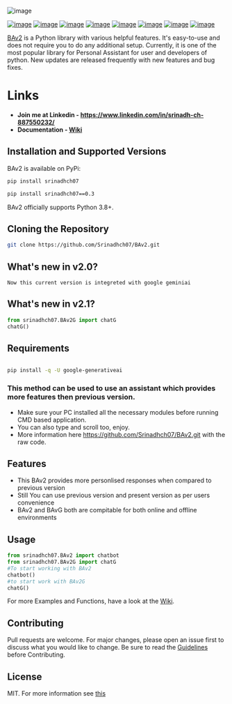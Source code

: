 ![image](https://brunda1.odoo.com/web/image/website/1/logo/MakeItSimple?unique=14c3757)

[![image](https://flat.badgen.net/github/stars/Srinadhch07/BAv2)](https://github.com/Srinadhch07/BAv2/stargazers) [![image](https://flat.badgen.net/github/forks/Srinadhch07/BAv2)](https://github.com/Srinadhch07/BAv2/network/members)
[![image](https://flat.badgen.net/github/open-issues/Srinadhch07/BAv2)](https://github.com/Srinadhch07/BAv2/issues)
[![image](https://flat.badgen.net/github/open-prs/Srinadhch07/BAv2)](https://github.com/Srinadhch07/BAv2/pulls)
[![image](https://flat.badgen.net/github/commits/Srinadhch07/BAv2)](https://github.com/Srinadhch07/BAv2/commits/master)
[![image](https://flat.badgen.net/github/license/Srinadhch07/BAv2)](https://github.com/Srinadhch07/BAv2/LICENCE)
[![image](https://flat.badgen.net/github/contributors/Srinadhch07/BAv2)](https://github.com/Srinadhch07/BAv2/graphs/contributors)
[![image](https://flat.badgen.net/github/release/Srinadhch07/BAv2)](https://github.com/Srinadhch07/BAv2/releases)
<!-- ![logo](https://github.com/Srinadhch07/BAv2/raw/master/Images/logo.png?raw=true) -->



[BAv2](https://pypi.org/project/srinadhch07/) is a Python library with various helpful features. It's easy-to-use and does not require you to do any additional setup. Currently, it is one of the most popular library for Personal Assistant for user and developers of python. New updates are released frequently with new features and bug fixes.

# Links

- **Join me at Linkedin - https://www.linkedin.com/in/srinadh-ch-887550232/**
- **Documentation - [Wiki](https://github.com/Srinadhch07/BAv2/wiki)**

## Installation and Supported Versions

BAv2 is available on PyPi:

```bash
pip install srinadhch07
```

```bash
pip install srinadhch07==0.3
```

BAv2 officially supports Python 3.8+.

## Cloning the Repository

```bash
git clone https://github.com/Srinadhch07/BAv2.git
```
## What's new in v2.0?
```
Now this current version is integreted with google geminiai
```
## What's new in v2.1?
```py
from srinadhch07.BAv2G import chatG
chatG()
```
## Requirements
```bash

pip install -q -U google-generativeai

```
### This method can be used to use an assistant which provides more features then previous version.
- Make sure your PC installed all the necessary modules before running CMD  based application.
- You can also type and scroll too, enjoy.
- More information here https://github.com/Srinadhch07/BAv2.git with the raw code.

## Features

- This BAv2 provides more personlised responses when compared to previous version
- Still You can use previous version and present version as per users convenience
- BAv2 and BAvG both are compitable for both online and offline environments

## Usage

```py
from srinadhch07.BAv2 import chatbot
from srinadhch07.BAv2G import chatG
#To start working with BAv2 
chatbot()
#to start work with BAv2G
chatG()
```

For more Examples and Functions, have a look at the [Wiki](https://github.com/Srinadhch07/BAv2/wiki).

## Contributing

Pull requests are welcome. For major changes, please open an issue first to discuss what you would like to change.
Be sure to read the [Guidelines](https://github.com/Srinadhch07/BAv2/blob/master/CONTRIBUTING.md) before Contributing.

## License

MIT.
For more information see [this](https://github.com/Srinadhch07/BAv2/blob/master/LICENSE)

